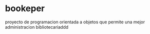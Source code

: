 # bookeper
proyecto de programacion orientada a objetos que permite una mejor administracion bibliotecariaddd
